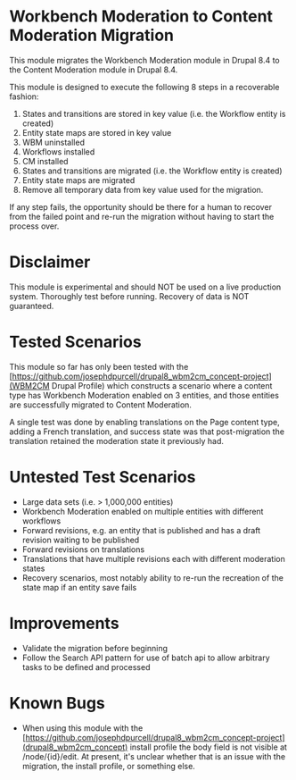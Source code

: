 # Workbench Moderation to Content Moderation Migration

This module migrates the Workbench Moderation module in Drupal 8.4 to the Content Moderation module in Drupal 8.4.

This module is designed to execute the following 8 steps in a recoverable fashion:

1. States and transitions are stored in key value (i.e. the Workflow entity is created)
2. Entity state maps are stored in key value
3. WBM uninstalled
4. Workflows installed
5. CM installed
6. States and transitions are migrated (i.e. the Workflow entity is created)
7. Entity state maps are migrated
8. Remove all temporary data from key value used for the migration.

If any step fails, the opportunity should be there for a human to recover from the failed point and re-run the migration without having to start the process over.

# Disclaimer

This module is experimental and should NOT be used on a live production system. Thoroughly test before running. Recovery of data is NOT guaranteed.

# Tested Scenarios

This module so far has only been tested with the [https://github.com/josephdpurcell/drupal8_wbm2cm_concept-project](WBM2CM Drupal Profile) which constructs a scenario where a content type has Workbench Moderation enabled on 3 entities, and those entities are successfully migrated to Content Moderation.

A single test was done by enabling translations on the Page content type, adding a French translation, and success state was that post-migration the translation retained the moderation state it previously had.

# Untested Test Scenarios

* Large data sets (i.e. > 1,000,000 entities)
* Workbench Moderation enabled on multiple entities with different workflows
* Forward revisions, e.g. an entity that is published and has a draft revision waiting to be published
* Forward revisions on translations
* Translations that have multiple revisions each with different moderation states
* Recovery scenarios, most notably ability to re-run the recreation of the state map if an entity save fails

# Improvements

* Validate the migration before beginning
* Follow the Search API pattern for use of batch api to allow arbitrary tasks to be defined and processed

# Known Bugs

* When using this module with the [https://github.com/josephdpurcell/drupal8_wbm2cm_concept-project](drupal8_wbm2cm_concept) install profile the body field is not visible at /node/{id}/edit. At present, it's unclear whether that is an issue with the migration, the install profile, or something else.

